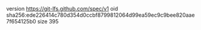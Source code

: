 version https://git-lfs.github.com/spec/v1
oid sha256:ede226414c780d354d0ccbf8799812064d99ea59ec9c9bee820aae7f654125b0
size 395
